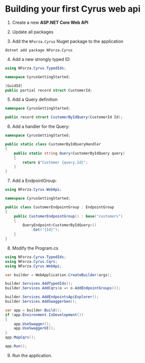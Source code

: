 # Building your first Cyrus web api

1. Create a new **ASP.NET Core Web API** 

2. Update all packages

3. Add the `NForza.Cyrus` Nuget package to the application

`dotnet add package NForza.Cyrus`

4. Add a new strongly typed ID:
```csharp
using NForza.Cyrus.TypedIds;

namespace CyrusGettingStarted;

[GuidId]
public partial record struct CustomerId;
```

5. Add a Query definition

```csharp
namespace CyrusGettingStarted;

public record struct CustomerByIdQuery(CustomerId Id);
```

6. Add a handler for the Query:

```csharp
namespace CyrusGettingStarted;

public static class CustomerByIdQueryHandler
{
    public static string Query(CustomerByIdQuery query)
    {
        return $"Customer {query.Id}";
    }
}
```

7. Add a EndpointGroup:

```csharp
using NForza.Cyrus.WebApi;

namespace CyrusGettingStarted;

public class CustomerEndpointGroup : EndpointGroup
{
    public CustomerEndpointGroup() : base("customers")
    {
        QueryEndpoint<CustomerByIdQuery>()
            .Get("{Id}");
    }
}

```

8. Modify the Program.cs

```csharp
using NForza.Cyrus.TypedIds;
using NForza.Cyrus.Cqrs;
using NForza.Cyrus.WebApi;

var builder = WebApplication.CreateBuilder(args);

builder.Services.AddTypedIds();
builder.Services.AddCqrs(o => o.AddEndpointGroups());

builder.Services.AddEndpointsApiExplorer();
builder.Services.AddSwaggerGen();

var app = builder.Build();
if (app.Environment.IsDevelopment())
{
    app.UseSwagger();
    app.UseSwaggerUI();
}
app.MapCqrs();

app.Run();
```

9. Run the application.